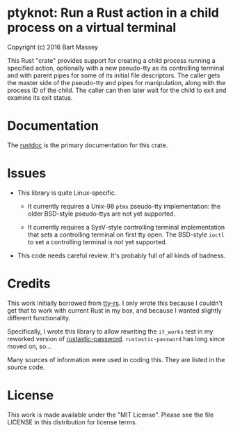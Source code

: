 # ptyknot: Run a Rust action in a child process on a virtual terminal
Copyright (c) 2016 Bart Massey

This Rust "crate" provides support for creating a child
process running a specified action, optionally with a new
pseudo-tty as its controlling terminal and with parent pipes
for some of its initial file descriptors. The caller gets
the master side of the pseudo-tty and pipes for
manipulation, along with the process ID of the child. The
caller can then later wait for the child to exit and examine
its exit status.

# Documentation

The
[rustdoc](https://bartmassey.github.io/ptyknot/ptyknot)
is the primary documentation for this crate.

# Issues

* This library is quite Linux-specific.

  * It currently requires a Unix-98 `ptmx` pseudo-tty implementation:
    the older BSD-style pseudo-ttys are not yet supported.

  * It currently requires a SysV-style controlling terminal
    implementation that sets a controlling terminal on first
    tty open. The BSD-style `ioctl` to set a controlling
    terminal is not yet supported.

* This code needs careful review. It's probably full of all
  kinds of badness.

# Credits

This work initially borrowed from
[tty-rs](http://github.com/stemjail/tty-rs).
I only wrote this because I couldn't get that to work with
current Rust in my box, and because I wanted slightly
different functionality.

Specifically, I wrote this library to allow rewriting the
`it_works` test in my reworked version of
[rustastic-password](http://github.com/conradkleinespel/rustastic-password).
`rustastic-password` has long since moved on, so…

Many sources of information were used in coding this. They
are listed in the source code.

# License

This work is made available under the "MIT License".  Please
see the file LICENSE in this distribution for license terms.
